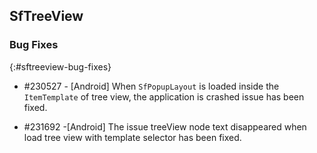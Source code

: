 ## SfTreeView

### Bug Fixes
{:#sftreeview-bug-fixes}

* \#230527 - [Android] When `SfPopupLayout` is loaded inside the `ItemTemplate` of tree view, the application is crashed issue has been fixed.

* \#231692 -[Android] The issue treeView node text disappeared when load tree view with template selector has been fixed.
